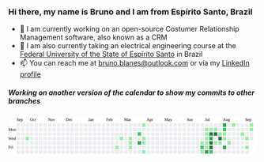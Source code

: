 ### Hi there, my name is Bruno and I am from Espírito Santo, Brazil

- 🔭 I am currently working on an open-source Costumer Relationship Management software, also known as a CRM
- 🌱 I am also currently taking an electrical engineering course at the [Federal University of the State of Espírito Santo](http://ufes.br/) in Brazil
- 📫 You can reach me at [bruno.blanes@outlook.com](mailto:bruno.blanes@outlook.com) or via my [LinkedIn profile](https://www.linkedin.com/in/BrunoBlanes/)

##### Working on another version of the calendar to show my commits to other branches
<div class="border py-2 graph-before-activity-overview">
	<div class="js-calendar-graph mx-md-2 mx-3 d-flex flex-column flex-items-end flex-xl-items-center overflow-hidden pt-1 is-graph-loading graph-canvas calendar-graph height-full text-center" data-graph-url="/users/BrunoBlanes/contributions?to=2020-09-16" data-url="/BrunoBlanes" data-from="2019-09-15 00:00:00 -0300" data-to="2020-09-16 23:59:59 -0300" data-org="">
		<img src="https://github.com/BrunoBlanes/BrunoBlanes/blob/master/calendar.svg" alt="Modified contribuiton calendar">
</div>
